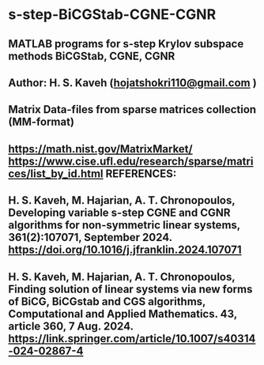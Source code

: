 # s-step-BiCGStab-CGNE-CGNR
MATLAB programs for s-step Krylov subspace methods  BiCGStab, CGNE, CGNR
----------------------------------------------------------------------------
Author: H. S. Kaveh (hojatshokri110@gmail.com )
----------------------------------------------------------------------------
Matrix Data-files from sparse matrices collection (MM-format) 
----------------------------------------------------------------------------
https://math.nist.gov/MatrixMarket/
https://www.cise.ufl.edu/research/sparse/matrices/list_by_id.html
REFERENCES:
----------------------------------------------------------------------------
H. S. Kaveh, M. Hajarian, A. T. Chronopoulos,    Developing variable s-step CGNE and CGNR algorithms for non-symmetric linear systems, 361(2):107071, September 2024.
https://doi.org/10.1016/j.jfranklin.2024.107071
----------------------------------------------------------------------------
H. S. Kaveh, M. Hajarian, A. T. Chronopoulos, Finding solution of linear systems via new forms of BiCG, BiCGstab and CGS algorithms, Computational and Applied Mathematics. 43, article 360, 7 Aug. 2024.  
https://link.springer.com/article/10.1007/s40314-024-02867-4
----------------------------------------------------------------------------
